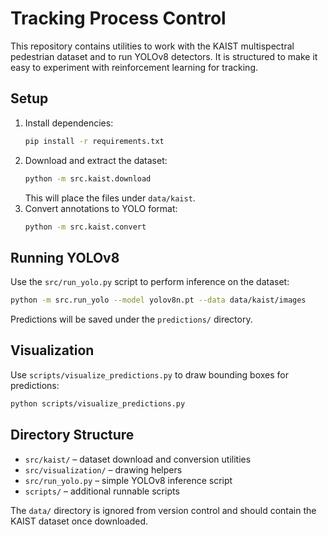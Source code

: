 # Tracking Process Control

This repository contains utilities to work with the KAIST multispectral pedestrian dataset and to run YOLOv8 detectors. It is structured to make it easy to experiment with reinforcement learning for tracking.

## Setup

1. Install dependencies:
   ```bash
   pip install -r requirements.txt
   ```
2. Download and extract the dataset:
   ```bash
   python -m src.kaist.download
   ```
   This will place the files under `data/kaist`.
3. Convert annotations to YOLO format:
   ```bash
   python -m src.kaist.convert
   ```

## Running YOLOv8

Use the `src/run_yolo.py` script to perform inference on the dataset:

```bash
python -m src.run_yolo --model yolov8n.pt --data data/kaist/images
```

Predictions will be saved under the `predictions/` directory.

## Visualization

Use `scripts/visualize_predictions.py` to draw bounding boxes for predictions:

```bash
python scripts/visualize_predictions.py
```

## Directory Structure

- `src/kaist/` – dataset download and conversion utilities
- `src/visualization/` – drawing helpers
- `src/run_yolo.py` – simple YOLOv8 inference script
- `scripts/` – additional runnable scripts

The `data/` directory is ignored from version control and should contain the KAIST dataset once downloaded.
